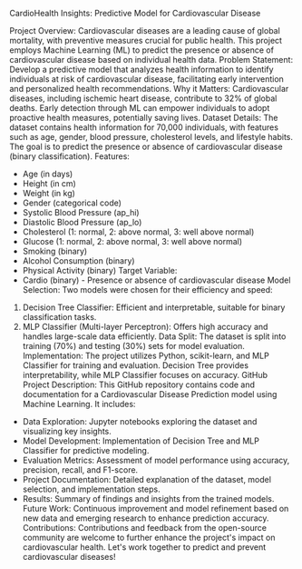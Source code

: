 CardioHealth Insights: Predictive Model for Cardiovascular Disease


Project Overview:
Cardiovascular diseases are a leading cause of global mortality, with preventive
measures crucial for public health. This project employs Machine Learning (ML)
to predict the presence or absence of cardiovascular disease based on individual
health data.
Problem Statement:
Develop a predictive model that analyzes health information to identify individuals
at risk of cardiovascular disease, facilitating early intervention and personalized
health recommendations.
Why it Matters:
Cardiovascular diseases, including ischemic heart disease, contribute to 32% of
global deaths. Early detection through ML can empower individuals to adopt
proactive health measures, potentially saving lives.
Dataset Details:
The dataset contains health information for 70,000 individuals, with features such
as age, gender, blood pressure, cholesterol levels, and lifestyle habits. The goal is
to predict the presence or absence of cardiovascular disease (binary classification).
Features:
- Age (in days)
- Height (in cm)
- Weight (in kg)
- Gender (categorical code)
- Systolic Blood Pressure (ap_hi)
- Diastolic Blood Pressure (ap_lo)
- Cholesterol (1: normal, 2: above normal, 3: well above normal)
- Glucose (1: normal, 2: above normal, 3: well above normal)
- Smoking (binary)
- Alcohol Consumption (binary)
- Physical Activity (binary)
Target Variable:
- Cardio (binary) - Presence or absence of cardiovascular disease
Model Selection:
Two models were chosen for their efficiency and speed:
1. Decision Tree Classifier: Efficient and interpretable, suitable for binary
classification tasks.
2. MLP Classifier (Multi-layer Perceptron): Offers high accuracy and handles
large-scale data efficiently.
Data Split:
The dataset is split into training (70%) and testing (30%) sets for model evaluation.
Implementation:
The project utilizes Python, scikit-learn, and MLP Classifier for training and
evaluation. Decision Tree provides interpretability, while MLP Classifier focuses
on accuracy.
GitHub Project Description:
This GitHub repository contains code and documentation for a Cardiovascular
Disease Prediction model using Machine Learning. It includes:
- Data Exploration: Jupyter notebooks exploring the dataset and visualizing key
insights.
- Model Development: Implementation of Decision Tree and MLP Classifier for
predictive modeling.
- Evaluation Metrics: Assessment of model performance using accuracy, precision,
recall, and F1-score.
- Project Documentation: Detailed explanation of the dataset, model selection, and
implementation steps.
- Results: Summary of findings and insights from the trained models.
Future Work:
Continuous improvement and model refinement based on new data and emerging
research to enhance prediction accuracy.
Contributions:
Contributions and feedback from the open-source community are welcome to
further enhance the project's impact on cardiovascular health.
Let's work together to predict and prevent cardiovascular diseases!
